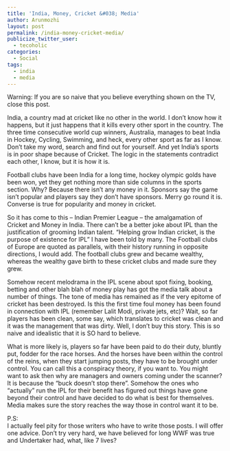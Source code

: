 ```yaml
---
title: 'India, Money, Cricket &#038; Media'
author: Arunmozhi
layout: post
permalink: /india-money-cricket-media/
publicize_twitter_user:
  - tecoholic
categories:
  - Social
tags:
  - india
  - media
---
```

Warning: If you are so naive that you believe everything shown on the TV, close this post.

India, a country mad at cricket like no other in the world. I don&#8217;t know how it happens, but it just happens that it kills every other sport in the country. The three time consecutive world cup winners, Australia, manages to beat India in Hockey, Cycling, Swimming, and heck, every other sport as far as I know. Don&#8217;t take my word, search and find out for yourself. And yet India&#8217;s sports is in poor shape because of Cricket. The logic in the statements contradict each other, I know, but it is how it is.

Football clubs have been India for a long time, hockey olympic golds have been won, yet they get nothing more than side columns in the sports section. Why? Because there isn&#8217;t any money in it. Sponsors say the game isn&#8217;t popular and players say they don&#8217;t have sponsors. Merry go round it is. Converse is true for popularity and money in cricket.

So it has come to this &#8211; Indian Premier League &#8211; the amalgamation of Cricket and Money in India. There can&#8217;t be a better joke about IPL than the justification of grooming Indian talent. &#8220;Helping grow Indian cricket, is the purpose of existence for IPL&#8221; I have been told by many. The Football clubs of Europe are quoted as parallels, with their history running in opposite directions, I would add. The football clubs grew and became wealthy, whereas the wealthy gave birth to these cricket clubs and made sure they grew.

Somehow recent melodrama in the IPL scene about spot fixing, booking, betting and other blah blah of money play has got the media talk about a number of things. The tone of media has remained as if the very epitome of cricket has been destroyed. Is this the first time foul money has been found in connection with IPL (remember Lalit Modi, private jets, etc)? Wait, so far players has been clean, some say, which translates to cricket was clean and it was the management that was dirty. Well, I don&#8217;t buy this story. This is so naive and idealistic that it is SO hard to believe.

What is more likely is, players so far have been paid to do their duty, bluntly put, fodder for the race horses. And the horses have been within the control of the reins, when they start jumping posts, they have to be brought under control. You can call this a conspiracy theory, if you want to. You might want to ask then why are managers and owners coming under the scanner? It is because the &#8220;buck doesn&#8217;t stop there&#8221;. Somehow the ones who &#8220;actually&#8221; run the IPL for their benefit has figured out things have gone beyond their control and have decided to do what is best for themselves. Media makes sure the story reaches the way those in control want it to be.

P.S:  
I actually feel pity for those writers who have to write those posts. I will offer one advice. Don&#8217;t try very hard, we have believed for long WWF was true and Undertaker had, what, like 7 lives?